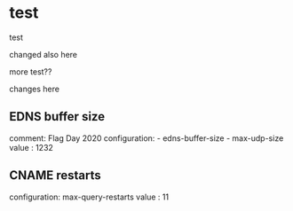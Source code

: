 # test
test

changed also here

more test??

changes here


## EDNS buffer size
comment: Flag Day 2020
configuration:
    - edns-buffer-size
    - max-udp-size
value        : 1232

## CNAME restarts
configuration: max-query-restarts
value        : 11
